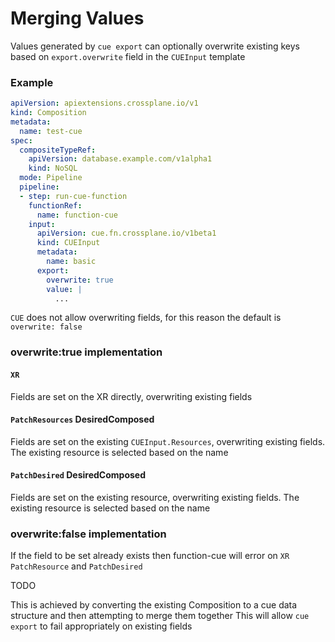 # Merging Values

Values generated by `cue export` can optionally overwrite existing keys based on `export.overwrite` field in the `CUEInput` template

### Example

```yaml
apiVersion: apiextensions.crossplane.io/v1
kind: Composition
metadata:
  name: test-cue
spec:
  compositeTypeRef:
    apiVersion: database.example.com/v1alpha1
    kind: NoSQL
  mode: Pipeline
  pipeline:
  - step: run-cue-function
    functionRef:
      name: function-cue
    input:
      apiVersion: cue.fn.crossplane.io/v1beta1
      kind: CUEInput
      metadata:
        name: basic
      export:
        overwrite: true
        value: |
          ...
```

`CUE` does not allow overwriting fields, for this reason the default is `overwrite: false`

### overwrite:true implementation

#### `XR`

Fields are set on the XR directly, overwriting existing fields

#### `PatchResources` DesiredComposed

Fields are set on the existing `CUEInput.Resources`, overwriting existing fields.  The existing resource is selected based on the name

#### `PatchDesired` DesiredComposed

Fields are set on the existing resource, overwriting existing fields.  The existing resource is selected based on the name

### overwrite:false implementation

If the field to be set already exists then function-cue will error on `XR` `PatchResource` and `PatchDesired`

TODO

This is achieved by converting the existing Composition to a cue data structure and then attempting to merge them together
This will allow `cue export` to fail appropriately on existing fields
